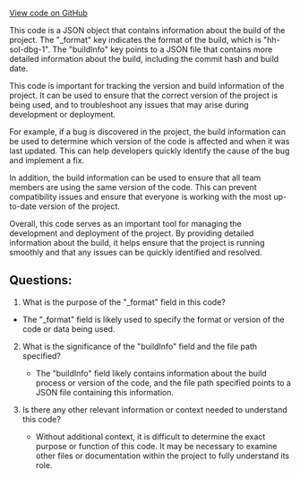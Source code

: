 [View code on GitHub](zoo-labs/zoo/blob/master/contracts/artifacts/src/GoveranceToken.sol/GoveranceToken.dbg.json)

This code is a JSON object that contains information about the build of the project. The "_format" key indicates the format of the build, which is "hh-sol-dbg-1". The "buildInfo" key points to a JSON file that contains more detailed information about the build, including the commit hash and build date.

This code is important for tracking the version and build information of the project. It can be used to ensure that the correct version of the project is being used, and to troubleshoot any issues that may arise during development or deployment. 

For example, if a bug is discovered in the project, the build information can be used to determine which version of the code is affected and when it was last updated. This can help developers quickly identify the cause of the bug and implement a fix.

In addition, the build information can be used to ensure that all team members are using the same version of the code. This can prevent compatibility issues and ensure that everyone is working with the most up-to-date version of the project.

Overall, this code serves as an important tool for managing the development and deployment of the project. By providing detailed information about the build, it helps ensure that the project is running smoothly and that any issues can be quickly identified and resolved.
## Questions: 
 1. What is the purpose of the "_format" field in this code?
   - The "_format" field is likely used to specify the format or version of the code or data being used.

2. What is the significance of the "buildInfo" field and the file path specified?
   - The "buildInfo" field likely contains information about the build process or version of the code, and the file path specified points to a JSON file containing this information.

3. Is there any other relevant information or context needed to understand this code?
   - Without additional context, it is difficult to determine the exact purpose or function of this code. It may be necessary to examine other files or documentation within the project to fully understand its role.